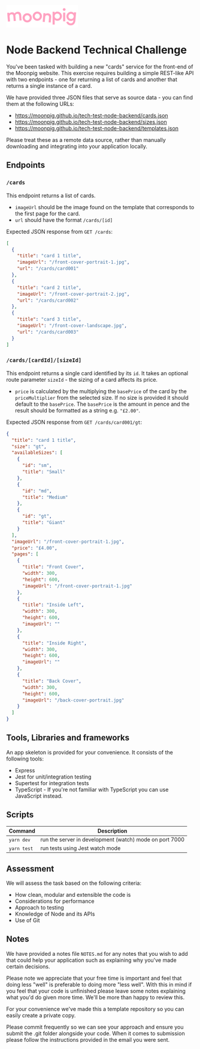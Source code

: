 ![alt text](img/moonpig-logo.png "Moonpig")

# Node Backend Technical Challenge

You've been tasked with building a new "cards" service for the front-end of the Moonpig website. This exercise requires building a simple REST-like API with two endpoints - one for returning a list of cards and another that returns a single instance of a card.

We have provided three JSON files that serve as source data - you can find them at the following URLs:
- https://moonpig.github.io/tech-test-node-backend/cards.json
- https://moonpig.github.io/tech-test-node-backend/sizes.json
- https://moonpig.github.io/tech-test-node-backend/templates.json

Please treat these as a remote data source, rather than manually downloading and integrating into your application locally.

## Endpoints

### `/cards`

This endpoint returns a list of cards.
- `imageUrl` should be the image found on the template that corresponds to the first page for the card.
- `url` should have the format `/cards/[id]`

Expected JSON response from `GET /cards`:

```json
[
  {
    "title": "card 1 title",
    "imageUrl": "/front-cover-portrait-1.jpg",
    "url": "/cards/card001"
  },
  {
    "title": "card 2 title",
    "imageUrl": "/front-cover-portrait-2.jpg",
    "url": "/cards/card002"
  },
  {
    "title": "card 3 title",
    "imageUrl": "/front-cover-landscape.jpg",
    "url": "/cards/card003"
  }
]
```

### `/cards/[cardId]/[sizeId]`

This endpoint returns a single card identified by its `id`. It takes an optional route parameter `sizeId` - the sizing of a card affects its price.

- `price` is calculated by the multiplying the `basePrice` of the card by the `priceMultiplier` from the selected size. If no size is provided it should default to the `basePrice`.  The `basePrice` is the amount in pence and the result should be formatted as
a string e.g. `"£2.00"`.

Expected JSON response from `GET /cards/card001/gt`:

```json
{
  "title": "card 1 title",
  "size": "gt",
  "availableSizes": [
    {
      "id": "sm",
      "title": "Small"
    },
    {
      "id": "md",
      "title": "Medium"
    },
    {
      "id": "gt",
      "title": "Giant"
    }
  ],
  "imageUrl": "/front-cover-portrait-1.jpg",
  "price": "£4.00",
  "pages": [
    {
      "title": "Front Cover",
      "width": 300,
      "height": 600,
      "imageUrl": "/front-cover-portrait-1.jpg"
    },
    {
      "title": "Inside Left",
      "width": 300,
      "height": 600,
      "imageUrl": ""
    },
    {
      "title": "Inside Right",
      "width": 300,
      "height": 600,
      "imageUrl": ""
    },
    {
      "title": "Back Cover",
      "width": 300,
      "height": 600,
      "imageUrl": "/back-cover-portrait.jpg"
    }
  ]
}
```

## Tools, Libraries and frameworks

An app skeleton is provided for your convenience. It consists of the following tools:

- Express
- Jest for unit/integration testing
- Supertest for integration tests
- TypeScript - If you're not familiar with TypeScript you can use JavaScript instead.

## Scripts

| Command | Description |
|--|--|
| `yarn dev` | run the server in development (watch) mode on port 7000 |
| `yarn test` |  run tests using Jest watch mode |


## Assessment

We will assess the task based on the following criteria:

- How clean, modular and extensible the code is
- Considerations for performance
- Approach to testing
- Knowledge of Node and its APIs
- Use of Git

## Notes

We have provided a notes file `NOTES.md` for any notes that you wish to add that could help your application such as explaining why you've made certain decisions.

Please note we appreciate that your free time is important and feel that doing less "well" is preferable to doing more "less well".  With this in mind if you feel that your code is unfinished please leave some notes explaining what you'd do given more time.  We'll be more than happy to review this.

For your convenience we've made this a template repository so you can easily create a private copy.

Please commit frequently so we can see your approach and ensure you submit the .git folder alongside your code.  When it comes to submission please follow the instructions provided in the email you were sent. 
